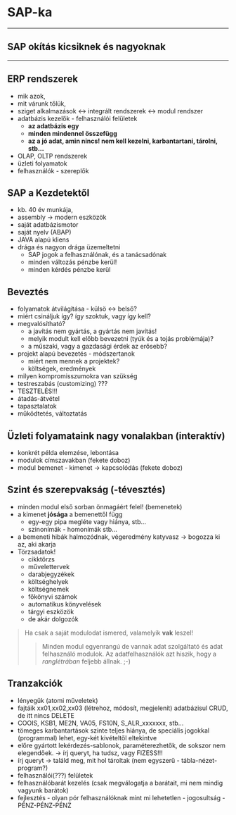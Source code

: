 # SAP-ka
---
## SAP okítás kicsiknek és nagyoknak
---
## ERP rendszerek
- mik azok,
- mit várunk tőlük,
- sziget alkalmazások <-> integrált rendszerek <-> modul rendszer
- adatbázis kezelők - felhasználói felületek
  * **az adatbázis egy**
  * **minden mindennel összefügg**
  * **az a jó adat, amin nincs! nem kell kezelni, karbantartani, tárolni, stb...**
- OLAP, OLTP rendszerek
- üzleti folyamatok
- felhasználók - szereplők

## SAP a Kezdetektől
- kb. 40 év munkája, 
- assembly -> modern eszközök
- saját adatbázismotor
- saját nyelv (ABAP)
- JAVA alapú kliens
- drága és nagyon drága üzemeltetni 
  * SAP jogok a felhasználónak, és a tanácsadónak
  * minden változás pénzbe kerül!
  * minden kérdés pénzbe kerül

## Beveztés
- folyamatok átvilágítása - külsö <-> belső?
- miért csináljuk így? így szoktuk, vagy így kell?
- megvalósítható? 
  * a javítás nem gyártás, a gyártás nem javítás!
  * melyik modult kell előbb bevezetni (tyúk és a tojás problémája)?
  * a műszaki, vagy a gazdasági érdek az erősebb?
- projekt alapú bevezetés - módszertanok
  * miért nem mennek a projektek?
  * költségek, eredmények
- milyen kompromisszumokra van szükség
- testreszabás (customizing) ???
- TESZTELÉS!!!
- átadás-átvétel
- tapasztalatok
- működtetés, változtatás

## Üzleti folyamataink nagy vonalakban (interaktív)
- konkrét példa elemzése, lebontása
- modulok címszavakban (fekete doboz)
- modul bemenet - kimenet -> kapcsolódás (fekete doboz)

## Szint és szerepvakság (-tévesztés)
- minden modul első sorban önmagáért felel! (bemenetek)
- a kimenet **jósága** a bemenettől függ
  * egy-egy pipa megléte vagy hiánya, stb...
  * szinonímák - homonímák stb...
- a bemeneti hibák halmozódnak, végeredmény katyvasz -> bogozza ki az, aki akarja
- Törzsadatok!
  * cikktörzs
  * művelettervek
  * darabjegyzékek
  * költséghelyek
  * költségnemek
  * főkönyvi számok
  * automatikus könyvelések
  * tárgyi eszközök
  * de akár dolgozók

> Ha csak a saját modulodat ismered, valamelyik **vak** leszel!
>> Minden modul egyenrangú de vannak adat szolgáltató és adat felhasználó modulok.
>> Az adatfelhasználók azt hiszik, hogy a _ranglétrában_ feljebb állnak. ;-)

## Tranzakciók
- lényegük  (atomi műveletek)
- fajtáik xx01,xx02,xx03 (létrehoz, módosít, megjelenít) adatbázisul CRUD, de itt nincs DELETE
- COOIS, KSB1, ME2N, VA05, FS10N, S_ALR_xxxxxxx, stb...
- tömeges karbantartások szinte teljes hiánya, de speciális jogokkal (programmal) lehet, egy-két kivételtől eltekintve
- előre gyártott lekérdezés-sablonok, paraméterezhetők, de sokszor nem elegendőek. -> írj queryt, ha tudsz, vagy FIZESS!!!
- írj queryt -> találd meg, mit hol tároltak (nem egyszerű - tábla-nézet-program?)
- felhasználói(???) felületek
- felhasználóbarát kezelés (csak megválogatja a barátait, mi nem mindig vagyunk barátok)
- fejlesztés - olyan pór felhasználóknak mint mi lehetetlen - jogosultság - PÉNZ-PÉNZ-PÉNZ




